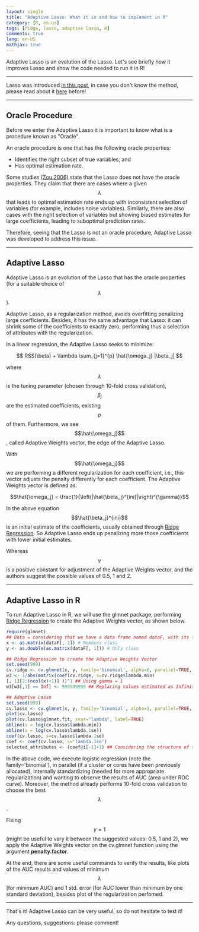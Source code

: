 ```yaml
---
layout: single
title: "Adaptive Lasso: What it is and how to implement in R"
category: [R, en-us]
tags: [ridge, lasso, adaptive lasso, R]
comments: true
lang: en-US
mathjax: true
---
```


Adaptive Lasso is an evolution of the Lasso. Let's see briefly how it improves Lasso and show the code needed to run it in R!

---

Lasso was introduced <a href='http://ricardoscr.github.io/how-to-use-ridge-and-lasso-in-r.html'>in this post</a>, in case you don't know the method, please read about it <a href='http://ricardoscr.github.io/how-to-use-ridge-and-lasso-in-r.html'>here</a> before!

<script src="https://cdn.mathjax.org/mathjax/latest/MathJax.js?config=TeX-AMS-MML_HTMLorMML" type="text/javascript"></script>

---

## Oracle Procedure

Before we enter the Adaptive Lasso it is important to know what is a procedure known as "Oracle".

An oracle procedure is one that has the following oracle properties:

- Identifies the right subset of true variables; and
- Has optimal estimation rate.

Some studies <a href='http://pages.cs.wisc.edu/~shao/stat992/zou2006.pdf'>(Zou 2006)</a> state that the Lasso does not have the oracle properties. They claim that there are cases where a given $$\lambda$$ that leads to optimal estimation rate ends up with inconsistent selection of variables (for example, includes noise variables). Similarly, there are also cases with the right selection of variables but showing biased estimates for large coefficients, leading to suboptimal prediction rates.

Therefore, seeing that the Lasso is not an oracle procedure, Adaptive Lasso was developed to address this issue.

---

## Adaptive Lasso

Adaptive Lasso is an evolution of the Lasso that has the oracle properties (for a suitable choice of $$\lambda$$).

Adaptive Lasso, as a regularization method, avoids overfitting penalizing large coefficients. Besides, it has the same advantage that Lasso: it can shrink some of the coefficients to exactly zero, performing thus a selection of attributes with the regularization.

In a linear regression, the Adaptive Lasso seeks to minimize:

$$ RSS(\beta) + \lambda \sum_{j=1}^{p} \hat{\omega_j} |\beta_j| $$

where $$\lambda$$ is the tuning parameter (chosen through 10-fold cross validation), $$\beta_j$$ are the estimated coefficients, existing $$p$$ of them. Furthermore, we see $$\hat{\omega_j}$$, called Adaptive Weights vector, the edge of the Adaptive Lasso.

With $$\hat{\omega_j}$$ we are performing a different regularization for each coefficient, i.e., this vector adjusts the penalty differently for each coefficient. The Adaptive Weights vector is defined as:

$$\hat{\omega_j} = \frac{1}{\left(|\hat{\beta_j}^{ini}|\right)^{\gamma}}$$

In the above equation $$\hat{\beta_j}^{ini}$$ is an initial estimate of the coefficients, usually obtained through <a href='http://ricardoscr.github.io/how-to-use-ridge-and-lasso-in-r.html'>Ridge Regression</a>. So Adaptive Lasso ends up penalizing more those coefficients with lower initial estimates.

Whereas $$\gamma$$ is a positive constant for adjustment of the Adaptive Weights vector, and the authors suggest the possible values of 0.5, 1 and 2.

---

## Adaptive Lasso in R

To run Adaptive Lasso in R, we will use the glmnet package, performing <a href='http://ricardoscr.github.io/how-to-use-ridge-and-lasso-in-r.html'>Ridge Regression</a> to create the Adaptive Weights vector, as shown below.

```R
require(glmnet)
## Data = considering that we have a data frame named dataF, with its first column being the class
x <- as.matrix(dataF[,-1]) # Removes class
y <- as.double(as.matrix(dataF[, 1])) # Only class

## Ridge Regression to create the Adaptive Weights Vector
set.seed(999)
cv.ridge <- cv.glmnet(x, y, family='binomial', alpha=0, parallel=TRUE, standardize=TRUE)
w3 <- 1/abs(matrix(coef(cv.ridge, s=cv.ridge$lambda.min)
[, 1][2:(ncol(x)+1)] ))^1 ## Using gamma = 1
w3[w3[,1] == Inf] <- 999999999 ## Replacing values estimated as Infinite for 999999999

## Adaptive Lasso
set.seed(999)
cv.lasso <- cv.glmnet(x, y, family='binomial', alpha=1, parallel=TRUE, standardize=TRUE, type.measure='auc', penalty.factor=w3)
plot(cv.lasso)
plot(cv.lasso$glmnet.fit, xvar="lambda", label=TRUE)
abline(v = log(cv.lasso$lambda.min))
abline(v = log(cv.lasso$lambda.1se))
coef(cv.lasso, s=cv.lasso$lambda.1se)
coef <- coef(cv.lasso, s='lambda.1se')
selected_attributes <- (coef@i[-1]+1) ## Considering the structure of the data frame dataF as shown earlier
```

In the above code, we execute logistic regression (note the family='binomial'), in parallel (if a cluster or cores have been previously allocated), internally standardizing (needed for more appropriate regularization) and wanting to observe the results of AUC (area under ROC curve). Moreover, the method already performs 10-fold cross validation to choose the best $$\lambda$$.

Fixing $$\gamma = 1$$ (might be useful to vary it between the suggested values: 0.5, 1 and 2), we apply the Adaptive Weights vector on the cv.glmnet function using the argument **penalty.factor**.

At the end, there are some useful commands to verify the results, like plots of the AUC results and values of minimum $$\lambda$$ (for minimum AUC) and 1 std. error (for AUC lower than minimum by one standard deviation), besides plot of the regularization perfomed.

---

That's it! Adaptive Lasso can be very useful, so do not hesitate to test it!

Any questions, suggestions: please comment!
